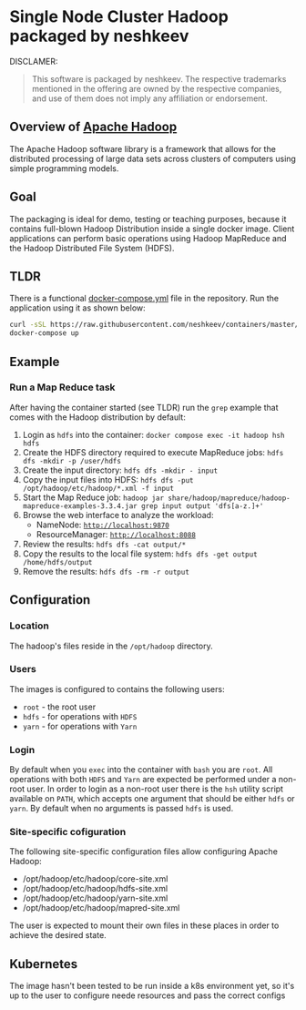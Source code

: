 # Single Node Cluster Hadoop packaged by neshkeev

DISCLAMER:

> This software is packaged by neshkeev. The respective trademarks mentioned in the offering
are owned by the respective companies, and use of them does not imply any affiliation or endorsement.

## Overview of [Apache Hadoop](https://hadoop.apache.org/)

The Apache Hadoop software library is a framework that allows for the distributed processing of large data sets across clusters of computers using simple programming models.

## Goal

The packaging is ideal for demo, testing or teaching purposes, because it contains full-blown Hadoop Distribution inside a single docker image.
Client applications can perform basic operations using Hadoop MapReduce and the Hadoop Distributed File System (HDFS).

## TLDR

There is a functional [docker-compose.yml](examples/simple/docker-compose.yml) file in the repository. Run the application using it as shown below:

```bash
curl -sSL https://raw.githubusercontent.com/neshkeev/containers/master/hadoop/single-node/examples/simple/docker-compose.yml > docker-compose.yml
docker-compose up
```

## Example

### Run a Map Reduce task

After having the container started (see TLDR) run the `grep` example that comes with the Hadoop distribution by default:

1. Login as `hdfs` into the container: `docker compose exec -it hadoop hsh hdfs`
1. Create the HDFS directory required to execute MapReduce jobs: `hdfs dfs -mkdir -p /user/hdfs`
1. Create the input directory: `hdfs dfs -mkdir - input`
1. Copy the input files into HDFS: `hdfs dfs -put /opt/hadoop/etc/hadoop/*.xml -f input`
1. Start the Map Reduce job: `hadoop jar share/hadoop/mapreduce/hadoop-mapreduce-examples-3.3.4.jar grep input output 'dfs[a-z.]+'`
1. Browse the web interface to analyze the workload:
    - NameNode: [`http://localhost:9870`](http://localhost:9870)
    - ResourceManager: [`http://localhost:8088`](http://localhost:8088)
1. Review the results: `hdfs dfs -cat output/*`
1. Copy the results to the local file system: `hdfs dfs -get output /home/hdfs/output`
1. Remove the results: `hdfs dfs -rm -r output`

## Configuration

### Location

The hadoop's files reside in the `/opt/hadoop` directory.

### Users

The images is configured to contains the following users:

- `root` - the root user
- `hdfs` - for operations with `HDFS`
- `yarn` - for operations with `Yarn`

### Login

By default when you `exec` into the container with `bash` you are `root`.
All operations with both `HDFS` and `Yarn` are expected be performed under a non-root user.
In order to login as a non-root user there is the `hsh` utility script available on `PATH`,
which accepts one argument that should be either `hdfs` or `yarn`.
By default when no arguments is passed `hdfs` is used.

### Site-specific cofiguration

The following site-specific configuration files allow configuring Apache Hadoop:

- /opt/hadoop/etc/hadoop/core-site.xml
- /opt/hadoop/etc/hadoop/hdfs-site.xml
- /opt/hadoop/etc/hadoop/yarn-site.xml
- /opt/hadoop/etc/hadoop/mapred-site.xml

The user is expected to mount their own files in these places in order to achieve the desired state.

## Kubernetes

The image hasn't been tested to be run inside a k8s environment yet, so it's up to the user to configure neede resources and pass the correct configs
